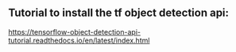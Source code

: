 ## Tutorial to install the tf object detection api: 
https://tensorflow-object-detection-api-tutorial.readthedocs.io/en/latest/index.html